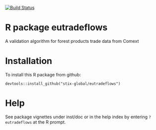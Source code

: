 [![Build Status](https://travis-ci.org/stix-global/eutradeflows.svg?branch=master)](https://travis-ci.org/stix-global/eutradeflows)

# R package eutradeflows
A validation algorithm for forest products trade data from Comext

# Installation
To install this R package from github:

    devtools::install_github("stix-global/eutradeflows")
    
# Help
See package vignettes under inst/doc or in the help index
by entering `?eutradeflows` at the R prompt.

